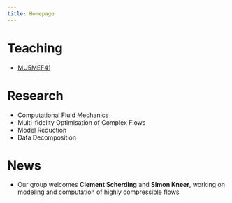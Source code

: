 ```yaml
---
title: Homepage
---
```


# Teaching

* [MU5MEF41](MU5MEF41/index.md)

# Research

* Computational Fluid Mechanics
* Multi-fidelity Optimisation of Complex Flows 
* Model Reduction 
* Data Decomposition 


# News
* Our group welcomes **Clement Scherding** and **Simon Kneer**, working on modeling and computation of highly compressible flows
